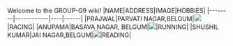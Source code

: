 
Welcome to the GROUP-G9 wiki!
|NAME|ADDRESS|IMAGE|HOBBIES|
|--------|------------|----|------|
|PRAJWAL|PARVATI NAGAR,BELGUM|![](https://i.postimg.cc/j2dqkTZP/IMG-20220109-170437-385.jpg)|RACING|
|ANUPAMA|BASAVA NAGAR, BELGUM|![](https://i.postimg.cc/wxC0JkT5/IMG-20220112-WA0005.jpg)|RUNNING|
|SHUSHIL KUMAR|JAI NAGAR,BELGUM|![](https://i.postimg.cc/d32HD7dc/IMG-20220112-WA0010.jpg)|READING|
